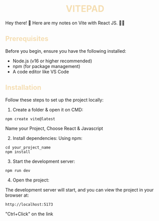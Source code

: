 <h1 style="text-align: center; color: wheat">VITEPAD</h1>
Hey there! 👋 Here are my notes on Vite with React JS. 📝✨
<h2 style="color: wheat">Prerequisites</h2>
Before you begin, ensure you have the following installed:

<ul>
    <li>Node.js (v16 or higher recommended)</li>
    <li>npm (for package management)</li>
    <li>A code editor like VS Code</li>
</ul>

<h2 style="color: wheat">Installation</h2>
Follow these steps to set up the project locally:

1. Create a folder & open it on CMD:

```
npm create vite@latest
```

Name your Project, Choose React & Javascript

2. Install dependencies:
   Using npm:

```
cd your_project_name
npm install
```

3. Start the development server:

```
npm run dev
```

4. Open the project:

The development server will start, and you can view the project in your browser at:

```
http://localhost:5173
```

"Ctrl+Click" on the link
